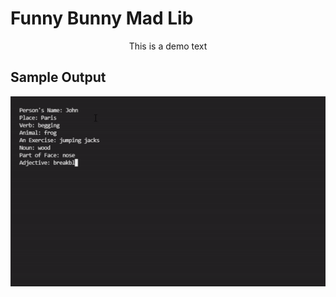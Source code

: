 # Funny Bunny Mad Lib
<p align="center">This is a demo text</p>

## Sample Output
<p align="center">
  <img src="https://github.com/christine-lehmann/Python-Mini-Projects/blob/main/images/mad%20lib.gif?raw=true">
</p>
